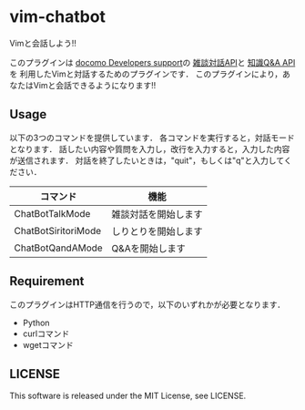 vim-chatbot
===========

Vimと会話しよう!!

このプラグインは [docomo Developers support](https://dev.smt.docomo.ne.jp/)の
[雑談対話API](https://dev.smt.docomo.ne.jp/?p=docs.api.page&api_docs_id=3)と
[知識Q&A API](https://dev.smt.docomo.ne.jp/?p=docs.api.page&api_docs_id=6)を
利用したVimと対話するためのプラグインです．
このプラグインにより，あなたはVimと会話できるようになります!!


## Usage

以下の3つのコマンドを提供しています．
各コマンドを実行すると，対話モードとなります．
話したい内容や質問を入力し，改行を入力すると，入力した内容が送信されます．
対話を終了したいときは，"quit"，もしくは"q"と入力してください．

コマンド            | 機能
--------------------|---------------------
ChatBotTalkMode     | 雑談対話を開始します
ChatBotSiritoriMode | しりとりを開始します
ChatBotQandAMode    | Q&Aを開始します


## Requirement

このプラグインはHTTP通信を行うので，以下のいずれかが必要となります．

- Python
- curlコマンド
- wgetコマンド


## LICENSE

This software is released under the MIT License, see LICENSE.
